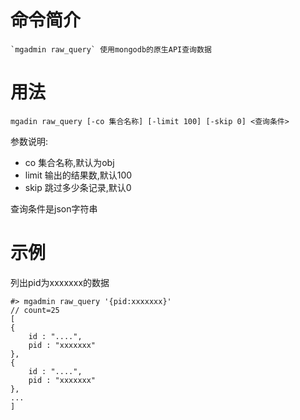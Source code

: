 # 命令简介 

    `mgadmin raw_query` 使用mongodb的原生API查询数据

用法
=======

```
mgadin raw_query [-co 集合名称] [-limit 100] [-skip 0] <查询条件>
```

参数说明:
* co 集合名称,默认为obj
* limit 输出的结果数,默认100
* skip 跳过多少条记录,默认0

查询条件是json字符串

示例
=======

列出pid为xxxxxxx的数据

```
#> mgadmin raw_query '{pid:xxxxxxx}'
// count=25
[
{
	id : "....",
	pid : "xxxxxxx"
},
{
	id : "....",
	pid : "xxxxxxx"
},
...
]
```